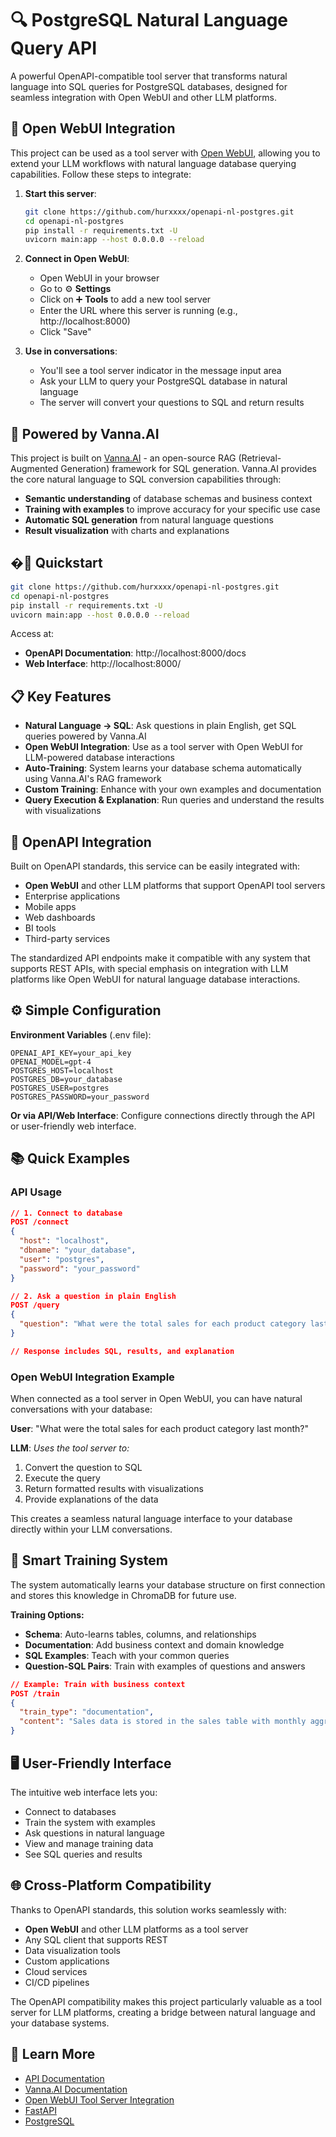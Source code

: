 # 🔍 PostgreSQL Natural Language Query API

A powerful OpenAPI-compatible tool server that transforms natural language into SQL queries for PostgreSQL databases, designed for seamless integration with Open WebUI and other LLM platforms.

## 🔌 Open WebUI Integration

This project can be used as a tool server with [Open WebUI](https://docs.openwebui.com/), allowing you to extend your LLM workflows with natural language database querying capabilities. Follow these steps to integrate:

1. **Start this server**:
   ```bash
   git clone https://github.com/hurxxxx/openapi-nl-postgres.git
   cd openapi-nl-postgres
   pip install -r requirements.txt -U
   uvicorn main:app --host 0.0.0.0 --reload
   ```

2. **Connect in Open WebUI**:
   - Open WebUI in your browser
   - Go to ⚙️ **Settings**
   - Click on ➕ **Tools** to add a new tool server
   - Enter the URL where this server is running (e.g., http://localhost:8000)
   - Click "Save"

3. **Use in conversations**:
   - You'll see a tool server indicator in the message input area
   - Ask your LLM to query your PostgreSQL database in natural language
   - The server will convert your questions to SQL and return results

## 🧠 Powered by Vanna.AI

This project is built on [Vanna.AI](https://vanna.ai/) - an open-source RAG (Retrieval-Augmented Generation) framework for SQL generation. Vanna.AI provides the core natural language to SQL conversion capabilities through:

- **Semantic understanding** of database schemas and business context
- **Training with examples** to improve accuracy for your specific use case
- **Automatic SQL generation** from natural language questions
- **Result visualization** with charts and explanations

## �🚀 Quickstart

```bash
git clone https://github.com/hurxxxx/openapi-nl-postgres.git
cd openapi-nl-postgres
pip install -r requirements.txt -U
uvicorn main:app --host 0.0.0.0 --reload
```

Access at:
- **OpenAPI Documentation**: http://localhost:8000/docs
- **Web Interface**: http://localhost:8000/

## 📋 Key Features

- **Natural Language → SQL**: Ask questions in plain English, get SQL queries powered by Vanna.AI
- **Open WebUI Integration**: Use as a tool server with Open WebUI for LLM-powered database interactions
- **Auto-Training**: System learns your database schema automatically using Vanna.AI's RAG framework
- **Custom Training**: Enhance with your own examples and documentation
- **Query Execution & Explanation**: Run queries and understand the results with visualizations

## 🔌 OpenAPI Integration

Built on OpenAPI standards, this service can be easily integrated with:
- **Open WebUI** and other LLM platforms that support OpenAPI tool servers
- Enterprise applications
- Mobile apps
- Web dashboards
- BI tools
- Third-party services

The standardized API endpoints make it compatible with any system that supports REST APIs, with special emphasis on integration with LLM platforms like Open WebUI for natural language database interactions.

## ⚙️ Simple Configuration

**Environment Variables** (.env file):
```
OPENAI_API_KEY=your_api_key
OPENAI_MODEL=gpt-4
POSTGRES_HOST=localhost
POSTGRES_DB=your_database
POSTGRES_USER=postgres
POSTGRES_PASSWORD=your_password
```

**Or via API/Web Interface**:
Configure connections directly through the API or user-friendly web interface.

## 📚 Quick Examples

### API Usage

```json
// 1. Connect to database
POST /connect
{
  "host": "localhost",
  "dbname": "your_database",
  "user": "postgres",
  "password": "your_password"
}

// 2. Ask a question in plain English
POST /query
{
  "question": "What were the total sales for each product category last month?"
}

// Response includes SQL, results, and explanation
```

### Open WebUI Integration Example

When connected as a tool server in Open WebUI, you can have natural conversations with your database:

**User**: "What were the total sales for each product category last month?"

**LLM**: *Uses the tool server to:*
1. Convert the question to SQL
2. Execute the query
3. Return formatted results with visualizations
4. Provide explanations of the data

This creates a seamless natural language interface to your database directly within your LLM conversations.

## 🧠 Smart Training System

The system automatically learns your database structure on first connection and stores this knowledge in ChromaDB for future use.

**Training Options:**
- **Schema**: Auto-learns tables, columns, and relationships
- **Documentation**: Add business context and domain knowledge
- **SQL Examples**: Teach with your common queries
- **Question-SQL Pairs**: Train with examples of questions and answers

```json
// Example: Train with business context
POST /train
{
  "train_type": "documentation",
  "content": "Sales data is stored in the sales table with monthly aggregations."
}
```

## 🖥️ User-Friendly Interface

The intuitive web interface lets you:
- Connect to databases
- Train the system with examples
- Ask questions in natural language
- View and manage training data
- See SQL queries and results

## 🌐 Cross-Platform Compatibility

Thanks to OpenAPI standards, this solution works seamlessly with:
- **Open WebUI** and other LLM platforms as a tool server
- Any SQL client that supports REST
- Data visualization tools
- Custom applications
- Cloud services
- CI/CD pipelines

The OpenAPI compatibility makes this project particularly valuable as a tool server for LLM platforms, creating a bridge between natural language and your database systems.

## 🔗 Learn More

- [API Documentation](http://localhost:8000/docs)
- [Vanna.AI Documentation](https://vanna.ai/docs/)
- [Open WebUI Tool Server Integration](https://docs.openwebui.com/openapi-servers/open-webui)
- [FastAPI](https://fastapi.tiangolo.com/)
- [PostgreSQL](https://www.postgresql.org/)
